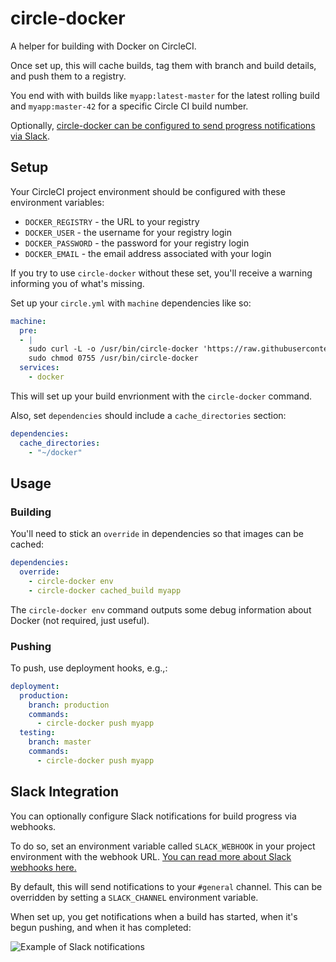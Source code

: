 # circle-docker

A helper for building with Docker on CircleCI.

Once set up, this will cache builds, tag them with branch and build details,
and push them to a registry.

You end with with builds like `myapp:latest-master` for the latest rolling
build and `myapp:master-42` for a specific Circle CI build number.

Optionally, [circle-docker can be configured to send progress notifications via Slack](#slack-integration).

## Setup

Your CircleCI project environment should be configured with these environment
variables:

* `DOCKER_REGISTRY` - the URL to your registry
* `DOCKER_USER` - the username for your registry login
* `DOCKER_PASSWORD` - the password for your registry login
* `DOCKER_EMAIL` - the email address associated with your login

If you try to use `circle-docker` without these set, you'll receive a warning
informing you of what's missing.

Set up your `circle.yml` with `machine` dependencies like so:

```yml
machine:
  pre:
  - |
    sudo curl -L -o /usr/bin/circle-docker 'https://raw.githubusercontent.com/barricadeio/circle-docker/v0.1.0/circle-docker.sh'
    sudo chmod 0755 /usr/bin/circle-docker
  services:
    - docker
```

This will set up your build envrionment with the `circle-docker` command.

Also, set `dependencies` should include a `cache_directories` section:

```yml
dependencies:
  cache_directories:
    - "~/docker"
```

## Usage

### Building

You'll need to stick an `override` in dependencies so that images can be
cached:

```yml
dependencies:
  override:
    - circle-docker env
    - circle-docker cached_build myapp
```

The `circle-docker env` command outputs some debug information about Docker (not required, just useful).

### Pushing

To push, use deployment hooks, e.g.,:

```yml
deployment:
  production:
    branch: production
    commands:
      - circle-docker push myapp
  testing:
    branch: master
    commands:
      - circle-docker push myapp
```

## Slack Integration

You can optionally configure Slack notifications for build progress via
webhooks.

To do so, set an environment variable called `SLACK_WEBHOOK` in your project
environment with the webhook URL. [You can read more about Slack webhooks here.](https://api.slack.com/incoming-webhooks)

By default, this will send notifications to your `#general` channel. This can
be overridden by setting a `SLACK_CHANNEL` environment variable.

When set up, you get notifications when a build has started, when it's begun
pushing, and when it has completed:

![Example of Slack notifications](http://i.imgur.com/U7sPELl.png)
